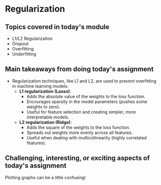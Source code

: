 # Regularization

## Topics covered in today's module
* L1/L2 Regularization
* Dropout
* Overfitting
* Underfitting

## Main takeaways from doing today's assignment
- Regularization techniques, like L1 and L2, are used to prevent overfitting in machine learning models.
    - **L1 regularization (Lasso)**:
        - Adds the absolute value of the weights to the loss function.
        - Encourages sparsity in the model parameters (pushes some weights to zero).
        - Useful for feature selection and creating simpler, more interpretable models.
    - **L2 regularization (Ridge)**:
        - Adds the square of the weights to the loss function.
        - Spreads out weights more evenly across all features.
        - Useful when dealing with multicollinearity (highly correlated features).


## Challenging, interesting, or exciting aspects of today's assignment
Plotting graphs can be a little confusing!
